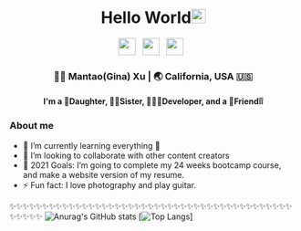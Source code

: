 <div align="center">
  <h1> Hello World<img src="https://media.giphy.com/media/hvRJCLFzcasrR4ia7z/giphy.gif" width="25px"></h1>
</div>
 
<p align='center'> 
<a href="https://www.linkedin.com/in/mantao-gina-xu-175b48a8/"><img height="30" src="https://raw.githubusercontent.com/trinwin/trinwin/master/icons/linkedin.png?raw=true"></a>&nbsp;&nbsp;
<a href="https://twitter.com/mantaoxu2"><img height="30" src="https://raw.githubusercontent.com/trinwin/trinwin/master/icons/twitter.png?raw=true"></a>&nbsp;&nbsp;
<a href="https://www.instagram.com/dordordoriss/"><img height="30" src="https://raw.githubusercontent.com/trinwin/trinwin/master/icons/instagram.png?raw=true"></a>&nbsp;&nbsp;

<div align="center">
<h3> 👩🏻 Mantao(Gina) Xu | 🌏 California, USA 🇺🇸</h3> 
  <h4> I'm a 👧Daughter, 🧍‍♀️Sister, 👩🏻‍💻Developer, and a 👬Friend❕❕</h4>
</div>

### About me 

- 🌱 I’m currently learning everything 🤣
- 👯 I’m looking to collaborate with other content creators
- 🥅 2021 Goals: I’m going to complete my 24 weeks bootcamp course, and make a website version of my resume.
- ⚡ Fun fact: I love photography and play guitar.


✨✨✨✨✨✨✨✨✨✨✨✨✨✨✨✨✨✨✨✨✨✨✨✨✨✨✨✨✨✨✨✨✨✨✨✨✨✨✨✨✨✨✨✨✨✨✨✨
![Anurag's GitHub stats](https://github-readme-stats.vercel.app/api?username=mantaoxu&count_private=true&show_icons=true&theme=vue&show_icons=true&count_private=true)
[![Top Langs](https://github-readme-stats.vercel.app/api/top-langs/?username=mantaoxu&langs_count=8&theme=vue)]


</div>

